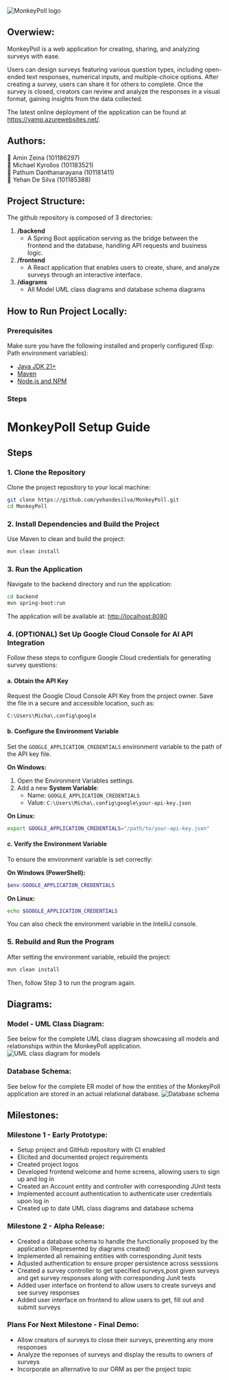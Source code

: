 ![MonkeyPoll logo](https://github.com/yehandesilva/monkeyPoll/blob/main/frontend/public/monkeypoll-full-green.svg)

## Overwiew:
MonkeyPoll is a web application for creating, sharing, and analyzing surveys with ease.  

Users can design surveys featuring various question types, including open-ended text responses, numerical inputs, and multiple-choice options. After creating a survey, users can share it for others to complete. Once the survey is closed, creators can review and analyze the responses in a visual format, gaining insights from the data collected.  

The latest online deployment of the application can be found at https://yamp.azurewebsites.net/.

## Authors:
🥇 Amin Zeina (101186297)  
🥇 Michael Kyrollos (101183521)  
🥇 Pathum Danthanarayana (101181411)  
🥇 Yehan De Silva (101185388)

## Project Structure:
The github repository is composed of 3 directories:
1) **/backend**
   - A Spring Boot application serving as the bridge between the frontend and the database, handling API requests and business logic.
2) **/frontend**
   - A React application that enables users to create, share, and analyze surveys through an interactive interface.
3) **/diagrams**
   - All Model UML class diagrams and database schema diagrams

## How to Run Project Locally:

### Prerequisites

Make sure you have the following installed and properly configured (Exp: Path environment variables):
- [Java JDK 21+](https://www.oracle.com/ca-en/java/technologies/downloads/)
- [Maven](https://maven.apache.org/) 
- [Node.js and NPM](https://nodejs.org/)

### Steps

# MonkeyPoll Setup Guide

## Steps

### 1. Clone the Repository
Clone the project repository to your local machine:
```bash
git clone https://github.com/yehandesilva/MonkeyPoll.git
cd MonkeyPoll
```

### 2. Install Dependencies and Build the Project
Use Maven to clean and build the project:
```bash
mvn clean install
```

### 3. Run the Application
Navigate to the backend directory and run the application:
```bash
cd backend
mvn spring-boot:run
```
The application will be available at: [http://localhost:8080](http://localhost:8080)

### 4. (OPTIONAL) Set Up Google Cloud Console for AI API Integration
Follow these steps to configure Google Cloud credentials for generating survey questions:

#### a. Obtain the API Key
Request the Google Cloud Console API Key from the project owner. Save the file in a secure and accessible location, such as:
```plaintext
C:\Users\Micha\.config\google
```

#### b. Configure the Environment Variable
Set the `GOOGLE_APPLICATION_CREDENTIALS` environment variable to the path of the API key file.

**On Windows:**
1. Open the Environment Variables settings.
2. Add a new **System Variable**:
   - Name: `GOOGLE_APPLICATION_CREDENTIALS`
   - Value: `C:\Users\Micha\.config\google\your-api-key.json`

**On Linux:**
```bash
export GOOGLE_APPLICATION_CREDENTIALS="/path/to/your-api-key.json"
```

#### c. Verify the Environment Variable
To ensure the environment variable is set correctly:

**On Windows (PowerShell):**
```powershell
$env:GOOGLE_APPLICATION_CREDENTIALS
```

**On Linux:**
```bash
echo $GOOGLE_APPLICATION_CREDENTIALS
```

You can also check the environment variable in the IntelliJ console.

### 5. Rebuild and Run the Program
After setting the environment variable, rebuild the project:
```bash
mvn clean install
```

Then, follow Step 3 to run the program again.



## Diagrams:

### Model - UML Class Diagram:
See below for the complete UML class diagram showcasing all models and relationships within the MonkeyPoll application.
![UML class diagram for models](diagrams/current/UMLDiagram.png)

### Database Schema:
See below for the complete ER model of how the entities of the MonkeyPoll application are stored in an actual relational database.
![Database schema](diagrams/current/ERDiagram.png)

## Milestones:

### Milestone 1 - Early Prototype:
- Setup project and GitHub repository with CI enabled
- Elicited and documented project requirements
- Created project logos
- Developed frontend welcome and home screens, allowing users to sign up and log in
- Created an Account entity and controller with corresponding JUnit tests
- Implemented account authentication to authenticate user credentials upon log in
- Created up to date UML class diagrams and database schema

### Milestone 2 - Alpha Release:
- Created a database schema to handle the functionaliy proposed by the application (Represented by diagrams created)
- Implemented all remaining entities with corresponding Junit tests
- Adjusted authentication to ensure proper persistence across sesssions
- Created a survey controller to get specified surveys,post given surveys and get survey responses along with corresponding Junit tests
- Added user interface on frontend to allow users to create surveys and see survey responses
- Added user interface on frontend to allow users to get, fill out and submit surveys

### Plans For Next Milestone - Final Demo:
- Allow creators of surveys to close their surveys, preventing any more responses
- Analyze the reponses of surveys and display the results to owners of surveys
- Incorporate an alternative to our ORM as per the project topic
